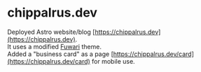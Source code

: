 # chippalrus.dev
Deployed Astro website/blog [https://chippalrus.dev](https://chippalrus.dev).  
It uses a modified [Fuwari](https://github.com/saicaca/fuwari) theme.  
Added a "business card" as a page [https://chippalrus.dev/card](https://chippalrus.dev/card) for mobile use.
